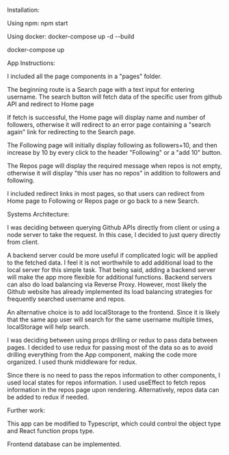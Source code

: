 Installation:

Using npm:
npm start

Using docker:
docker-compose up -d --build

docker-compose up

App Instructions:

I included all the page components in a "pages" folder.

The beginning route is a Search page with a text input for entering username. The search button will fetch data of the specific user from github API and redirect to Home page

If fetch is successful, the Home page will display name and number of followers, otherwise it will redirect to an error page containing a "search again" link for redirecting to the Search page.

The Following page will initially display following as followers+10, and then increase by 10 by every click to the header "Following" or a "add 10" button.

The Repos page will display the required message when repos is not empty, otherwise it will display "this user has no repos" in addition to followers and following.

I included redirect links in most pages, so that users can redirect from Home page to Following or Repos page or go back to a new Search.

Systems Architecture:

I was deciding between querying Github APIs directly from client or using a node server to take the request. In this case, I decided to just query directly from client.

A backend server could be more useful if complicated logic will be applied to the fetched data. I feel it is not worthwhile to add additional load to the local server for this simple task. That being said, adding a backend server will make the app more flexible for additional functions. Backend servers can also do load balancing via Reverse Proxy. However, most likely the Github website has already implemented its load balancing strategies for frequently searched username and repos.

An alternative choice is to add localStorage to the frontend. Since it is likely that the same app user will search for the same username multiple times, localStorage will help search.

I was deciding between using props drilling or redux to pass data between pages. I decided to use redux for passing most of the data so as to avoid drilling everything from the App component, making the code more organized. I used thunk middleware for redux.

Since there is no need to pass the repos information to other components, I used local states for repos information. I used useEffect to fetch repos information in the repos page upon rendering. Alternatively, repos data can be added to redux if needed.

Further work:

This app can be modified to Typescript, which could control the object type and React function props type.

Frontend database can be implemented.
